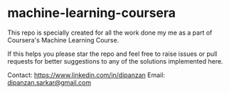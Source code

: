 machine-learning-coursera
=========================

This repo is specially created for all the work done my me as a part of Coursera's Machine Learning Course.

If this helps you please star the repo and feel free to raise issues or pull requests for better suggestions to any of the solutions implemented here.

Contact: https://www.linkedin.com/in/dipanzan
Email: dipanzan.sarkar@gmail.com
